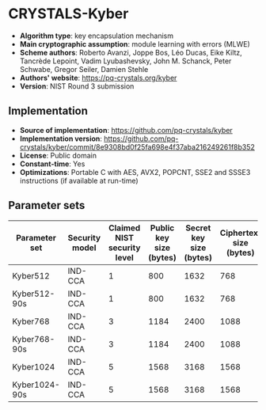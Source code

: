 CRYSTALS-Kyber
==============

- **Algorithm type**: key encapsulation mechanism
- **Main cryptographic assumption**: module learning with errors (MLWE)
- **Scheme authors**: Roberto Avanzi, Joppe Bos, Léo Ducas, Eike Kiltz, Tancrède Lepoint, Vadim Lyubashevsky, John M. Schanck, Peter Schwabe, Gregor Seiler, Damien Stehle
- **Authors' website**: https://pq-crystals.org/kyber
- **Version**: NIST Round 3 submission

Implementation
--------------

- **Source of implementation**: https://github.com/pq-crystals/kyber
- **Implementation version**: https://github.com/pq-crystals/kyber/commit/8e9308bd0f25fa698e4f37aba216249261f8b352
- **License**: Public domain
- **Constant-time**: Yes
- **Optimizations**: Portable C with AES, AVX2, POPCNT, SSE2 and SSSE3 instructions (if available at run-time)

Parameter sets
--------------

| Parameter set | Security model | Claimed NIST security level | Public key size (bytes) | Secret key size (bytes) | Ciphertext size (bytes) | Shared secret size (bytes) |
|---------------|----------------|-----------------------------|-------------------------|-------------------------|-------------------------|----------------------------|
| Kyber512      | IND-CCA        | 1                           | 800                     | 1632                    | 768                     | 32                         |
| Kyber512-90s  | IND-CCA        | 1                           | 800                     | 1632                    | 768                     | 32                         |
| Kyber768      | IND-CCA        | 3                           | 1184                    | 2400                    | 1088                    | 32                         |
| Kyber768-90s  | IND-CCA        | 3                           | 1184                    | 2400                    | 1088                    | 32                         |
| Kyber1024     | IND-CCA        | 5                           | 1568                    | 3168                    | 1568                    | 32                         |
| Kyber1024-90s | IND-CCA        | 5                           | 1568                    | 3168                    | 1568                    | 32                         |
